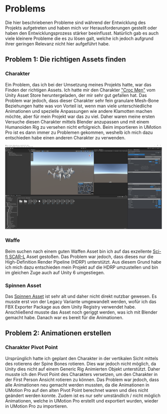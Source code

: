 # Problems

Die hier beschriebenen Probleme sind während der Entwicklung des Projekts aufgetreten und haben mich vor Herausforderungen gestellt oder haben den Entwicklungsprozess stärker beeinflusst. Natürlich gab es auch viele kleinere Probleme die es zu lösen galt, welche ich jedoch aufgrund ihrer geringen Relevanz nicht hier aufgeführt habe.

## Problem 1: Die richtigen Assets finden

### Charakter
Ein Problem, das ich bei der Umsetzung meines Projekts hatte, war das Finden der richtigen Assets.
Ich hatte mir den Charakter ["Croc Men"](https://assetstore.unity.com/packages/3d/characters/humanoids/fantasy/croc-men-186131) vom Unity Asset Store heruntergeladen, der mir sehr gut gefallen hat. Das Problem war jedoch, dass dieser Charakter sehr fein granulare Mesh-Bone Beziehungen hatte was von Vorteil ist, wenn man viele unterschiedliche Animationen und spezielle Anpassungen wie andere Klamotten machen möchte, aber für mein Projekt war das zu viel. Daher waren meine ersten Versuche diesen Charakter mittels Blender anzupassen und mit einem Humanoiden Rig zu versehen nicht erfolgreich. Beim importieren in UMotion Pro ist es dann immer zu Problemen gekommen, weshelb ich mich dazu entschieden habe einen anderen Charakter zu verwenden.

![Broken Croc Men](./images/broken_croc_men.png)

### Waffe
Beim suchen nach einem guten Waffen Asset bin ich auf das exzellente [Sci-fi SCAR-L](https://assetstore.unity.com/packages/3d/props/weapons/fps-assault-rifle-sci-fi-weapon-edition-235010) Asset gestoßen. Das Problem war jedoch, dass dieses nur die High-Definition Render Pipeline (HDRP) unterstützt.
Aus diesem Grund habe ich mich dazu entschieden mein Projekt auf die HDRP umzustellen und bin im gleichen Zuge auch auf Unity 6 umgestiegen.

### Spinnen Asset

Das [Spinnen Asset](https://assetstore.unity.com/packages/3d/characters/animals/insects/spider-green-11869) ist sehr alt und daher nicht direkt nutzbar gewesen. Es musste erst von der Legacy Variante umgewandelt werden, wofür ich das FBX Exporter Package aus dem Unity Registry verwendet habe. Anschließend musste das Asset noch geriggt werden, was ich mit Blender gemacht habe. Danach war es bereit für die Animationen.

## Problem 2: Animationen erstellen

### Charakter Pivot Point
Ursprünglich hatte ich geplant den Charakter in der vertikalen Sicht mittels des rotierens der Spine Bones rotieren. Dies war jedoch nicht möglich, da Unity dies nicht auf einem Generic Rig Animierten Objekt unterstützt. Daher musste ich den Pivot Point des Charakters versetzen, um den Charakter in der First Person Ansicht rotieren zu können. Das Problem war jedoch, dass alle Animationen neu gemacht werden mussten, da die Animationen in UMotion Pro auf den alten Pivot Point berechnet waren und dies nicht geändert werden konnte. Zudem ist es nur sehr umständlich / nicht möglich Animationen, welche in UMotion Pro erstellt und exportiert wurden, wieder in UMotion Pro zu importieren.

